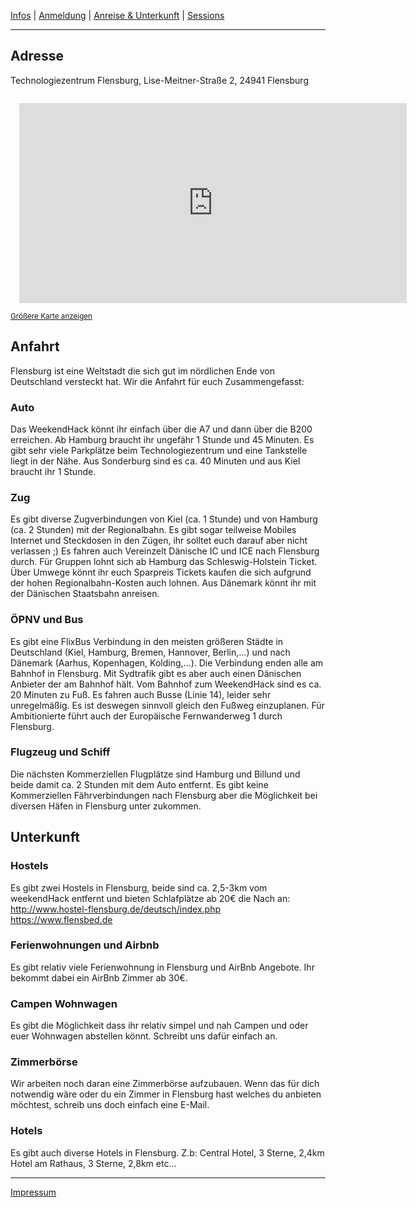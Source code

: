 [Infos](/#das-event) | [Anmeldung](/registration) | [Anreise & Unterkunft](/anreise-unterkunft) | [Sessions](https://pad.chaostreff-flensburg.de/p/wh-sessions)

---
## Adresse
Technologiezentrum Flensburg, Lise-Meitner-Straße 2, 24941 Flensburg

<iframe width="620" height="320" style="margin: 1em;" frameborder="0" scrolling="no" marginheight="0" marginwidth="0" src="https://www.openstreetmap.org/export/embed.html?bbox=9.440989494323732%2C54.761048546252%2C9.453756809234621%2C54.76582106825622&amp;layer=mapnik&amp;marker=54.76343178258027%2C9.447373151779175" style="border: 1px solid black"></iframe><br/><small><a href="https://www.openstreetmap.org/?mlat=54.76343&amp;mlon=9.44737#map=17/54.76343/9.44737">Größere Karte anzeigen</a></small>

## Anfahrt
Flensburg ist eine Weltstadt die sich gut im nördlichen Ende von Deutschland versteckt hat. Wir die Anfahrt für euch Zusammengefasst:

### Auto
Das WeekendHack könnt ihr einfach über die A7 und dann über die B200 erreichen. Ab Hamburg braucht ihr ungefähr 1 Stunde und 45 Minuten. Es gibt sehr viele Parkplätze beim Technologiezentrum und eine Tankstelle liegt in der Nähe. Aus Sonderburg sind es ca. 40 Minuten und aus Kiel braucht ihr 1 Stunde.

### Zug
Es gibt diverse Zugverbindungen von Kiel (ca. 1 Stunde) und von Hamburg (ca. 2 Stunden) mit der Regionalbahn. Es gibt sogar teilweise Mobiles Internet und Steckdosen in den Zügen, ihr solltet euch darauf aber nicht verlassen ;) Es fahren auch Vereinzelt Dänische IC und ICE nach Flensburg durch. Für Gruppen lohnt sich ab Hamburg das Schleswig-Holstein Ticket. Über Umwege könnt ihr euch Sparpreis Tickets kaufen die sich aufgrund der hohen Regionalbahn-Kosten auch lohnen. Aus Dänemark könnt ihr mit der Dänischen Staatsbahn anreisen.

### ÖPNV und Bus
Es gibt eine FlixBus Verbindung in den meisten größeren Städte in Deutschland (Kiel, Hamburg, Bremen, Hannover, Berlin,...) und nach Dänemark (Aarhus, Kopenhagen, Kolding,...). Die Verbindung enden alle am Bahnhof in Flensburg. Mit Sydtrafik gibt es aber auch einen Dänischen Anbieter der am Bahnhof hält.
Vom Bahnhof zum WeekendHack sind es ca. 20 Minuten zu Fuß. Es fahren auch Busse (Linie 14), leider sehr unregelmäßig. Es ist deswegen sinnvoll gleich den Fußweg einzuplanen.
Für Ambitionierte führt auch der Europäische Fernwanderweg 1 durch Flensburg.

### Flugzeug und Schiff
Die nächsten Kommerziellen Flugplätze sind Hamburg und Billund und beide damit ca. 2 Stunden mit dem Auto entfernt. Es gibt keine Kommerziellen Fährverbindungen nach Flensburg aber die Möglichkeit bei diversen Häfen in Flensburg unter zukommen.



## Unterkunft
### Hostels
Es gibt zwei Hostels in Flensburg, beide sind ca. 2,5-3km vom weekendHack entfernt und bieten Schlafplätze ab 20€ die Nach an:
http://www.hostel-flensburg.de/deutsch/index.php  
https://www.flensbed.de  

### Ferienwohnungen und Airbnb
Es gibt relativ viele Ferienwohnung in Flensburg und AirBnb Angebote. Ihr bekommt dabei ein AirBnb Zimmer ab 30€.

### Campen Wohnwagen
Es gibt die Möglichkeit dass ihr relativ simpel und nah Campen und oder euer Wohnwagen abstellen könnt. Schreibt uns dafür einfach an.

### Zimmerbörse
Wir arbeiten noch daran eine Zimmerbörse aufzubauen. Wenn das für dich notwendig wäre oder du ein Zimmer in Flensburg hast welches du anbieten möchtest, schreib uns doch einfach eine E-Mail.

### Hotels
Es gibt auch diverse Hotels in Flensburg.
Z.b:
Central Hotel, 3 Sterne, 2,4km
Hotel am Rathaus, 3 Sterne, 2,8km
etc...

---
[Impressum](https://chaostreff-flensburg.de/impressum/)
